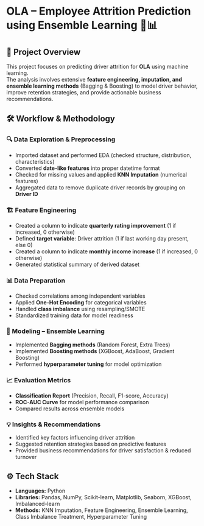 # OLA – Employee Attrition Prediction using Ensemble Learning 🚖📊

## 📌 Project Overview
This project focuses on predicting driver attrition for **OLA** using machine learning.  
The analysis involves extensive **feature engineering, imputation, and ensemble learning methods** (Bagging & Boosting) to model driver behavior, improve retention strategies, and provide actionable business recommendations.  

## 🛠️ Workflow & Methodology

### 🔍 Data Exploration & Preprocessing
- Imported dataset and performed EDA (checked structure, distribution, characteristics)  
- Converted **date-like features** into proper datetime format  
- Checked for missing values and applied **KNN Imputation** (numerical features)  
- Aggregated data to remove duplicate driver records by grouping on **Driver ID**  

### 🏗️ Feature Engineering
- Created a column to indicate **quarterly rating improvement** (1 if increased, 0 otherwise)  
- Defined **target variable**: Driver attrition (1 if last working day present, else 0)  
- Created a column to indicate **monthly income increase** (1 if increased, 0 otherwise)  
- Generated statistical summary of derived dataset  

### 📊 Data Preparation
- Checked correlations among independent variables  
- Applied **One-Hot Encoding** for categorical variables  
- Handled **class imbalance** using resampling/SMOTE  
- Standardized training data for model readiness  

### 🤖 Modeling – Ensemble Learning
- Implemented **Bagging methods** (Random Forest, Extra Trees)  
- Implemented **Boosting methods** (XGBoost, AdaBoost, Gradient Boosting)  
- Performed **hyperparameter tuning** for model optimization  

### 📈 Evaluation Metrics
- **Classification Report** (Precision, Recall, F1-score, Accuracy)  
- **ROC-AUC Curve** for model performance comparison  
- Compared results across ensemble models  

### 💡 Insights & Recommendations
- Identified key factors influencing driver attrition  
- Suggested retention strategies based on predictive features  
- Provided business recommendations for driver satisfaction & reduced turnover  

## ⚙️ Tech Stack
- **Languages:** Python  
- **Libraries:** Pandas, NumPy, Scikit-learn, Matplotlib, Seaborn, XGBoost, Imbalanced-learn  
- **Methods:** KNN Imputation, Feature Engineering, Ensemble Learning, Class Imbalance Treatment, Hyperparameter Tuning  
